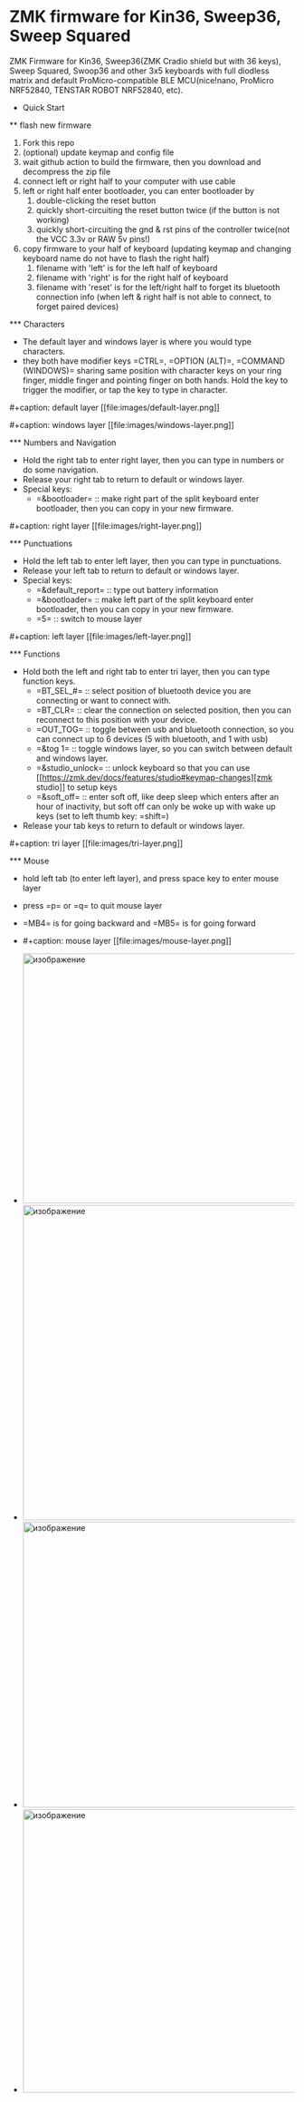 # ZMK firmware for Kin36, Sweep36, Sweep Squared
ZMK Firmware for Kin36, Sweep36(ZMK Cradio shield but with 36 keys), Sweep Squared, Swoop36 and other 3x5 keyboards with full diodless matrix and default ProMicro-compatible BLE MCU(nice!nano, ProMicro NRF52840, TENSTAR ROBOT NRF52840, etc).



* Quick Start

** flash new firmware

1. Fork this repo
2. (optional) update keymap and config file
3. wait github action to build the firmware, then you download and decompress the zip file
4. connect left or right half to your computer with use cable
5. left or right half enter bootloader, you can enter bootloader by
   1) double-clicking the reset button
   2) quickly short-circuiting the reset button twice (if the button is not working)
   3) quickly short-circuiting the gnd & rst pins of the controller twice(not the VCC 3.3v or RAW 5v pins!) 
6. copy firmware to your half of keyboard (updating keymap and changing keyboard name do not have to flash the right half)
   1) filename with 'left' is for the left half of keyboard
   2) filename with 'right' is for the right half of keyboard
   3) filename with 'reset' is for the left/right half to forget its bluetooth connection info (when left & right half is not able to connect, to forget paired devices)


*** Characters

- The default layer and windows layer is where you would type characters.
- they both have modifier keys =CTRL=, =OPTION (ALT)=, =COMMAND (WINDOWS)= sharing same position with character keys on your ring finger, middle finger and pointing finger on both hands. Hold the key to trigger the modifier, or tap the key to type in character.

#+caption: default layer
[[file:images/default-layer.png]]

#+caption: windows layer
[[file:images/windows-layer.png]]

*** Numbers and Navigation

- Hold the right tab to enter right layer, then you can type in numbers or do some navigation.
- Release your right tab to return to default or windows layer.
- Special keys:
  - =&bootloader= :: make right part of the split keyboard enter bootloader, then you can copy in your new firmware.

#+caption: right layer
[[file:images/right-layer.png]]

*** Punctuations

- Hold the left tab to enter left layer, then you can type in punctuations.
- Release your left tab to return to default or windows layer.
- Special keys:
  - =&default_report= :: type out battery information
  - =&bootloader= :: make left part of the split keyboard enter bootloader, then you can copy in your new firmware.
  - =5= :: switch to mouse layer

#+caption: left layer
[[file:images/left-layer.png]]

*** Functions

- Hold both the left and right tab to enter tri layer, then you can type function keys.
  - =BT_SEL_#= :: select position of bluetooth device you are connecting or want to connect with.
  - =BT_CLR= :: clear the connection on selected position, then you can reconnect to this position with your device.
  - =OUT_TOG= :: toggle between usb and bluetooth connection, so you can connect up to 6 devices (5 with bluetooth, and 1 with usb)
  - =&tog 1= :: toggle windows layer, so you can switch between default and windows layer.
  - =&studio_unlock= :: unlock keyboard so that you can use [[https://zmk.dev/docs/features/studio#keymap-changes][zmk studio]] to setup keys
  - =&soft_off= :: enter soft off, like deep sleep which enters after an hour of inactivity, but soft off can only be woke up with wake up keys (set to left thumb key: =shift=)
- Release your tab keys to return to default or windows layer.

#+caption: tri layer
[[file:images/tri-layer.png]]

*** Mouse

- hold left tab (to enter left layer), and press space key to enter mouse layer
- press =p= or =q= to quit mouse layer
- =MB4= is for going backward and =MB5= is for going forward
- #+caption: mouse layer
[[file:images/mouse-layer.png]]


- <img width="999" height="441" alt="изображение" src="https://github.com/user-attachments/assets/7748bf61-0bbc-4aaa-9c8a-9eb0afb21a81" />
- <img width="1281" height="556" alt="изображение" src="https://github.com/user-attachments/assets/7537ff89-905a-4275-a3bc-28721a01d71c" />
- <img width="1334" height="504" alt="изображение" src="https://github.com/user-attachments/assets/95895a4a-3a2c-4df1-8728-8a670e2fa984" />
- <img width="1186" height="500" alt="изображение" src="https://github.com/user-attachments/assets/ba2f32ba-1914-4947-96df-895da22fdb16" />


